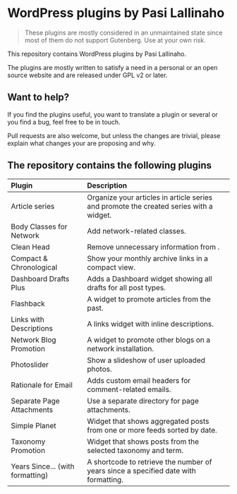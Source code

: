 # WordPress plugins by Pasi Lallinaho

> These plugins are mostly considered in an unmaintained state since most of them do not support Gutenberg. Use at your own risk.

This repository contains WordPress plugins by Pasi Lallinaho.

The plugins are mostly written to satisfy a need in a personal or an open source website and are released under GPL v2 or later. 

## Want to help?

If you find the plugins useful, you want to translate a plugin or several or you find a bug, feel free to be in touch.

Pull requests are also welcome, but unless the changes are trivial, please explain what changes your are proposing and why.

## The repository contains the following plugins

| Plugin                            | Description
| :-------------------------------- | :------------
| Article series                    | Organize your articles in article series and promote the created series with a widget.
| Body Classes for Network          | Add network-related <body> classes.
| Clean Head                        | Remove unnecessary information from <head>.
| Compact & Chronological           | Show your monthly archive links in a compact view.
| Dashboard Drafts Plus             | Adds a Dashboard widget showing all drafts for all post types.
| Flashback                         | A widget to promote articles from the past.
| Links with Descriptions           | A links widget with inline descriptions.
| Network Blog Promotion            | A widget to promote other blogs on a network installation.
| Photoslider                       | Show a slideshow of user uploaded photos.
| Rationale for Email               | Adds custom email headers for comment-related emails.
| Separate Page Attachments         | Use a separate directory for page attachments.
| Simple Planet                     | Widget that shows aggregated posts from one or more feeds sorted by date.
| Taxonomy Promotion                | Widget that shows posts from the selected taxonomy and term.
| Years Since... (with formatting)  | A shortcode to retrieve the number of years since a specified date with formatting.

